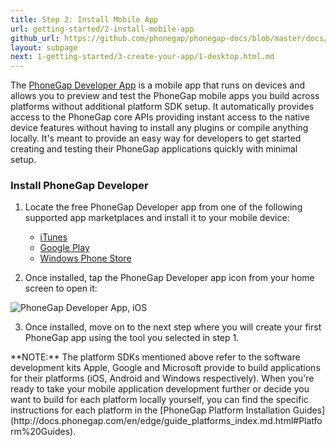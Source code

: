 ```yaml
---
title: Step 2: Install Mobile App
url: getting-started/2-install-mobile-app
github_url: https://github.com/phonegap/phonegap-docs/blob/master/docs/1-getting-started/2-install-mobile-app.html.md
layout: subpage
next: 1-getting-started/3-create-your-app/1-desktop.html.md
---
```


The [PhoneGap Developer App](http://app.phonegap.com) is a mobile app that runs on devices and allows you to preview and test the PhoneGap mobile
apps you build across platforms without additional platform SDK setup. It automatically provides access to the PhoneGap core APIs
providing instant access to the native device features without having to install any plugins or compile anything locally. It's meant to provide
an easy way for developers to get started creating and testing their PhoneGap applications quickly with minimal setup.  

### Install PhoneGap Developer

1. Locate the free PhoneGap Developer app from one of the following supported app marketplaces and install it to your mobile device:

	- [iTunes](https://itunes.apple.com/app/id843536693)
	- [Google Play](https://play.google.com/store/apps/details?id=com.adobe.phonegap.app)
	- [Windows Phone Store](http://www.windowsphone.com/en-us/store/app/phonegap-developer/5c6a2d1e-4fad-4bf8-aaf7-71380cc84fe3)

2. Once installed, tap the PhoneGap Developer app icon from your home screen to open it:

 <img class="mobile-image" src="/images/dev-app-enter-add.png" alt="PhoneGap Developer App, iOS"/>

3. Once installed, move on to the next step where you will create your first PhoneGap app using the tool you selected in step 1.

  <div class="alert--info">**NOTE:** The platform SDKs mentioned above refer to the software development kits Apple, Google and Microsoft provide to build applications for their platforms (iOS, Android and Windows respectively).
 When you're ready to take your mobile application development further or decide you want to build for each platform locally yourself, you can find the specific instructions for each platform
 in the [PhoneGap Platform Installation Guides](http://docs.phonegap.com/en/edge/guide_platforms_index.md.html#Platform%20Guides). </div>
